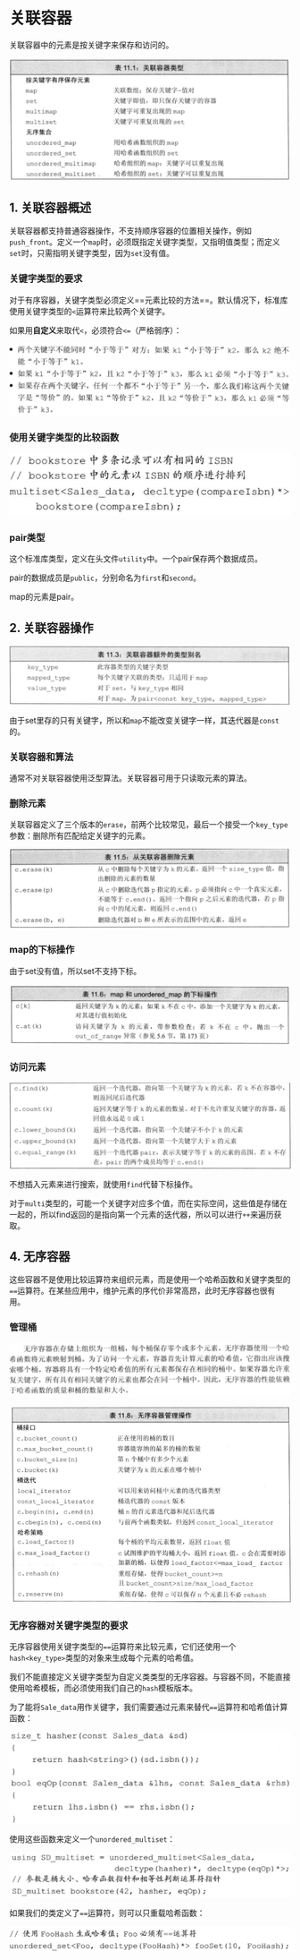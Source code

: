 # 关联容器

关联容器中的元素是按关键字来保存和访问的。

![image-20210318200453722](第十一章——关联容器.assets/image-20210318200453722.png)



## 1. 关联容器概述

关联容器都支持普通容器操作，不支持顺序容器的位置相关操作，例如`push_front`。定义一个`map`时，必须既指定关键字类型，又指明值类型；而定义`set`时，只需指明关键字类型，因为`set`没有值。

### 关键字类型的要求

对于有序容器，关键字类型必须定义==元素比较的方法==。默认情况下，标准库使用关键字类型的`<`运算符来比较两个关键字。

如果用**自定义**来取代`<`，必须符合`<=`（严格弱序）：

![image-20210318202232320](第十一章——关联容器.assets/image-20210318202232320.png)

### 使用关键字类型的比较函数

![image-20210318202503094](第十一章——关联容器.assets/image-20210318202503094.png)

### pair类型

这个标准库类型，定义在头文件`utility`中。一个pair保存两个数据成员。

pair的数据成员是`public`，分别命名为`first`和`second`。

map的元素是pair。



## 2. 关联容器操作

![image-20210318203002409](第十一章——关联容器.assets/image-20210318203002409.png)

由于set里存的只有关键字，所以和`map`不能改变关键字一样，其迭代器是`const`的。

### 关联容器和算法

通常不对关联容器使用泛型算法。关联容器可用于只读取元素的算法。

### 删除元素

关联容器定义了三个版本的`erase`，前两个比较常见，最后一个接受一个`key_type`参数：删除所有匹配给定关键字的元素。

![image-20210318203938285](第十一章——关联容器.assets/image-20210318203938285.png)

### map的下标操作

由于set没有值，所以set不支持下标。

![image-20210318204112886](第十一章——关联容器.assets/image-20210318204112886.png)

### 访问元素

![image-20210318204312642](第十一章——关联容器.assets/image-20210318204312642.png)

不想插入元素来进行搜索，就使用`find`代替下标操作。

对于`multi`类型的，可能一个关键字对应多个值，而在实际空间，这些值是存储在一起的，所以find返回的是指向第一个元素的迭代器，所以可以进行`++`来遍历获取。



## 4. 无序容器

这些容器不是使用比较运算符来组织元素，而是使用一个哈希函数和关键字类型的`==`运算符。在某些应用中，维护元素的序代价非常高昂，此时无序容器也很有用。

### 管理桶

![image-20210318205233071](第十一章——关联容器.assets/image-20210318205233071.png)

![image-20210318205307118](第十一章——关联容器.assets/image-20210318205307118.png)

### 无序容器对关键字类型的要求

无序容器使用关键字类型的`==`运算符来比较元素，它们还使用一个`hash<key_type>`类型的对象来生成每个元素的哈希值。

我们不能直接定义关键字类型为自定义类类型的无序容器。与容器不同，不能直接使用哈希模板，而必须使用我们自己的`hash`模板版本。

为了能将`Sale_data`用作关键字，我们需要通过元素来替代`==`运算符和哈希值计算函数：

![image-20210318205854292](第十一章——关联容器.assets/image-20210318205854292.png)

使用这些函数来定义一个`unordered_multiset`：

![image-20210318210031448](第十一章——关联容器.assets/image-20210318210031448.png)

如果我们的类定义了`==`运算符，则可以只重载哈希函数：

![image-20210318210151480](第十一章——关联容器.assets/image-20210318210151480.png)